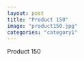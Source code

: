 ```yaml
---
layout: post
title: "Product 150"
image: "product150.jpg"
categories: "category1"
---
```

Product 150
